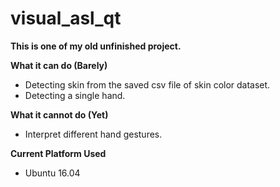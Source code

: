 # visual_asl_qt

**This is one of my old unfinished project.**

**What it can do (Barely)**

- Detecting skin from the saved csv file of skin color dataset.
- Detecting a single hand.

**What it cannot do (Yet)**

- Interpret different hand gestures.

**Current Platform Used**
- Ubuntu 16.04
